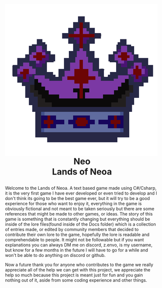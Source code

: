 <!--- A note for anyone who contributes to this game in the future, as of now February 13th 2024 I will have to leave in a few months for three months and I will be unable to access any of my electronic devices except for my phone, which I will be unable to use github, discord, or anything that is not google docs or call and messaging service. I'm extremely sorry for this inconvincience and I hope it doesn't cause too many problems. -->

<h1 align="center"><img align="left" src="Docs/Images/Icon/Neoan-Crown-IconV3.png">

Neo<br>Lands of Neoa</h1>
Welcome to the Lands of Neoa. A text based game made using C#/Csharp, it is the very first game I have ever developed or even tried to develop and I don't think its going to be the best game ever, but it will try to be a good experience for those who want to enjoy it, everything in the game is obviously fictional and not meant to be taken seriously but there are some references that might be made to other games, or ideas. The story of this game is something that is constantly changing but everything should be inside of the lore files(found inside of the Docs folder)
which is a collection of entries made, or edited by community members that decided to contribute their own lore to the game, hopefully the lore is readable and comprehendable to people. It might not be followable but if you want explanations you can always DM me on discord, z.envo, is my username, but know for a few months in the future I will have to go for a while and won't be able to do anything on discord or github. 

Now a future thank you for anyone who contributes to the game we really appreciate all of the help we can get with this project, we appreciate the help so much because this project is meant just for fun and you gain nothing out of it, aside from some coding experience and other things.